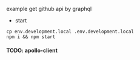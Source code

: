 example get github api by graphql

- start

```shell
cp env.development.local .env.development.local
npm i && npm start
```

#### TODO: apollo-client
